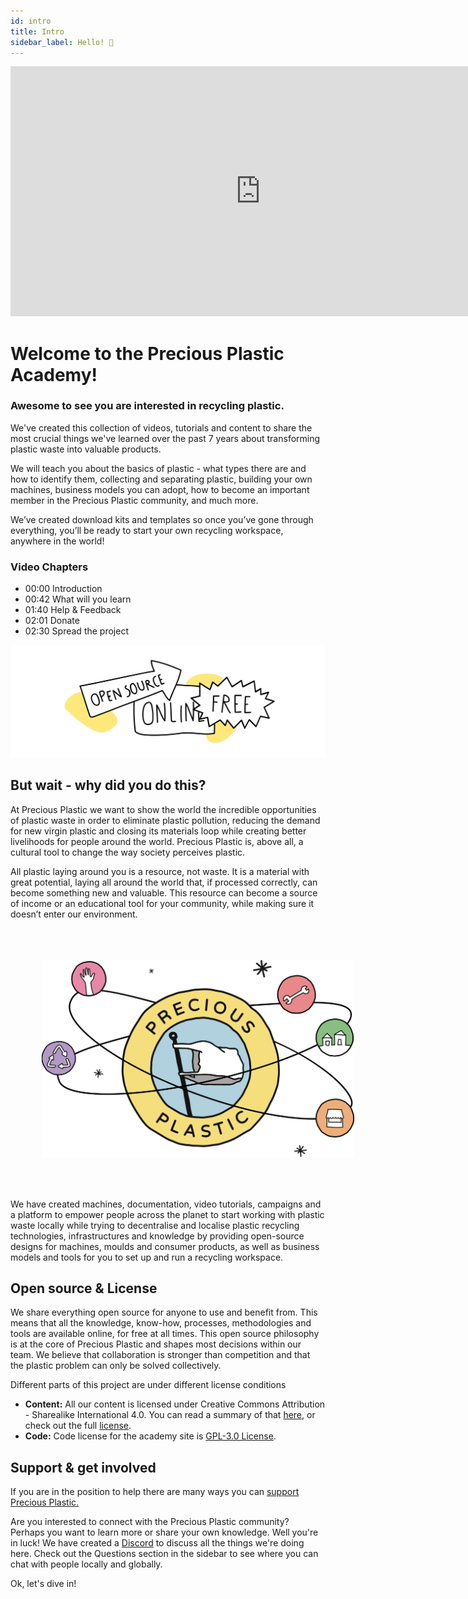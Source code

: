 ```yaml
---
id: intro
title: Intro
sidebar_label: Hello! 🤙
---
```


<div class="videocontainer">
  <iframe width="800" height="400" src="https://www.youtube.com/embed/dP1s7viFZHY" frameborder="0" allow="accelerometer; autoplay; encrypted-media; gyroscope; picture-in-picture" allowfullscreen></iframe>
</div>

<style>
:root {
  --highlight: #ffe084;
  --links: #29bbe3;
  --hover: rgb(131, 206, 235);
}
</style>

# Welcome to the Precious Plastic Academy!

<div class="videoChapters">
<div class="videoChaptersMain">

### Awesome to see you are interested in recycling plastic.
We've created this collection of videos, tutorials and content to share the most crucial things we've learned over the past 7 years about transforming plastic waste into valuable products.

We will teach you about the basics of plastic - what types there are and how to identify them, collecting and separating plastic, building your own machines, business models you can adopt, how to become an important member in the Precious Plastic community, and much more.

We’ve created download kits and templates so once you’ve gone through everything, you’ll be ready to start your own recycling workspace, anywhere in the world!

</div>
<div class="videoChaptersSidebar">

### Video Chapters

- 00:00 Introduction
- 00:42 What will you learn
- 01:40 Help & Feedback
- 02:01 Donate
- 02:30 Spread the project

</div>
</div>


![Open Source](assets/Intro/opensource.svg)

## But wait - why did you do this?

At Precious Plastic we want to show the world the incredible opportunities of plastic waste in order to eliminate plastic pollution, reducing the demand for new virgin plastic and closing its materials loop while creating better livelihoods for people around the world. Precious Plastic is, above all, a cultural tool to change the way society perceives plastic.

All plastic laying around you is a resource, not waste. It is a material with great potential, laying all around the world that, if processed correctly, can become something new and valuable. This resource can become a source of income or an educational tool for your community, while making sure it doesn’t enter our environment.

<img style="padding: 50px" src="./assets/Intro/PP_universe.svg" width="500px"/>

We have created machines, documentation, video tutorials, campaigns and a platform to empower people across the planet to start working with plastic waste locally while trying to decentralise and localise plastic recycling technologies, infrastructures and knowledge by providing open-source designs for machines, moulds and consumer products, as well as business models and tools for you to set up and run a recycling workspace.

## Open source & License
We share everything open source for anyone to use and benefit from. This means that all the knowledge, know-how, processes, methodologies and tools are available online, for free at all times. This open source philosophy is at the core of Precious Plastic and shapes most decisions within our team. We believe that collaboration is stronger than competition and that the plastic problem can only be solved collectively.

Different parts of this project are under different license conditions

- **Content:** All our content is licensed under Creative Commons Attribution - Sharealike International 4.0. You can read a summary of that [here](https://creativecommons.org/licenses/by-sa/4.0/), or check out the full [license](https://creativecommons.org/licenses/by-sa/4.0/legalcode).
- **Code:** Code license for the academy site is [GPL-3.0 License](https://github.com/ONEARMY/academy/blob/master/LICENSE).

## Support & get involved
If you are in the position to help there are many ways you can <a href="https://support.preciousplastic.com/">support Precious Plastic.</a>

<p class="note">Are you interested to connect with the Precious Plastic community? Perhaps you want to learn more or share your own knowledge. Well you're in luck! We have created a <a href="https://discordapp.com/invite/cGZ5hKP">Discord</a> to discuss all the things we're doing here. Check out the Questions section in the sidebar to see where you can chat with people locally and globally.</p>

Ok, let's dive in!
